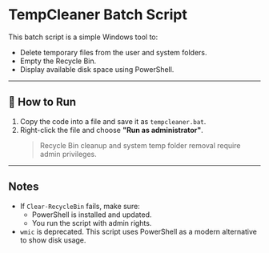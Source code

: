 # TempCleaner Batch Script 

This batch script is a simple Windows tool to:
- Delete temporary files from the user and system folders.
- Empty the Recycle Bin.
- Display available disk space using PowerShell.

---

## 🚀 How to Run

1. Copy the code into a file and save it as `tempcleaner.bat`.
2. Right-click the file and choose **"Run as administrator"**.
   > Recycle Bin cleanup and system temp folder removal require admin privileges.

---

## Notes
- If `Clear-RecycleBin` fails, make sure:
  - PowerShell is installed and updated.
  - You run the script with admin rights.
- `wmic` is deprecated. This script uses PowerShell as a modern alternative to show disk usage.

